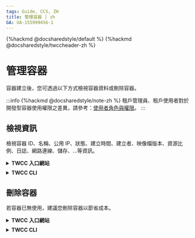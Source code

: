 ```yaml
---
tags: Guide, CCS, ZH
title: 管理容器 | zh
GA: UA-155999456-1
---
```


{%hackmd @docsharedstyle/default %}
{%hackmd @docsharedstyle/twccheader-zh %}


# 管理容器

容器建立後，您可透過以下方式檢視容器資料或刪除容器。

:::info
{%hackmd @docsharedstyle/note-zh %}
租戶管理員、租戶使用者對於開發型容器使用權限之差異，請參考：[<ins>使用者角色與權限</ins>](https://man.twcc.ai/@twccdocs/role-main-zh/https%3A%2F%2Fman.twcc.ai%2F%40twccdocs%2Frole-compute-zh#%E9%96%8B%E7%99%BC%E5%9E%8B%E5%AE%B9%E5%99%A8)。
:::


## 檢視資訊

檢視容器 ID、名稱、公用 IP、狀態、建立時間、建立者、映像檔版本、資源比例、日誌、網路連線、儲存、...等資訊。

<!-- 1 start -->

<details class="docspoiler">

<summary><b>TWCC 入口網站</b></summary>

<br>

- 於「**開發型容器管理**」頁可檢視基本資訊。
- 也可以點選特定容器，進入「**開發型容器詳細資料**」頁檢視更多容器資訊。

![](https://cos.twcc.ai/SYS-MANUAL/uploads/upload_66e8d42357ff675c82a5f267559461c0.png)


- 進入開發型容器詳細資料「**配置**」頁面，可以檢視容器的基本資訊、網路、儲存等資訊，連線登入使用該容器
- 或執行「**複本**」、「**删除**」、「**重新整理**」和查看「**容器日誌**」等功能。

![](https://cos.twcc.ai/SYS-MANUAL/uploads/upload_6c4979fd3d11f5bfbc9fa80997b44e73.png)

</details>

<!-- Space -->

<div style="height:8px"></div>

<!-- 2. start -->

<details class="docspoiler">

<summary><b>TWCC CLI</b></summary>

<br>

- 檢視容器 ID、名稱、建立時間、狀態。

```bash
$ twccli ls ccs
```

![](https://cos.twcc.ai/SYS-MANUAL/uploads/upload_8c56a8a4bafb8fd5ee6b4913dc5d9c86.png)

- 檢視計畫下的所有容器 **(僅限租戶管理員使用)**
    
```bash
$ twccli ls ccs -all
```

</details>



## 刪除容器

若容器已無使用，建議您刪除容器以節省成本。

<!-- 1 start -->

<details class="docspoiler">

<summary><b>TWCC 入口網站</b></summary>

<br>

- 於「**開發型容器管理**」頁可於容器右側點選 <i class="fa fa-ellipsis-v fa-20" aria-hidden="true"></i> ，再點選「**刪除**」刪除容器。
- 或一次勾選單個或多個容器，點選上方「**刪除**」刪除容器。

![](https://cos.twcc.ai/SYS-MANUAL/uploads/upload_379ae97f957d95b6a940cfc43b47bdd7.png)

- 另外也可於「**開發型容器詳細資料**」頁，點選上方「**刪除**」刪除容器。

![](https://cos.twcc.ai/SYS-MANUAL/uploads/upload_2881ea99d7be4882eab6634184a14f8d.png)


</details>

<!-- Space -->

<div style="height:8px"></div>

<!-- 2. start -->

<details class="docspoiler">

<summary><b>TWCC CLI</b></summary>

<br>

- 刪除 ID 為 **`934369`** 的容器

```bash
$ twccli rm ccs -s 934369
```
</details>


